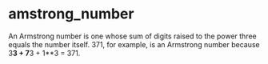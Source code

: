 # amstrong_number
An Armstrong number is one whose sum of digits raised to the power three equals the number itself. 371, for example, is an Armstrong number because 3**3 + 7**3 + 1**3 = 371.
 
